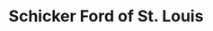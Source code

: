 ---
title: "Schicker Ford of St. Louis"
url: /saint-louis/schicker-ford-of-st-louis/
shop: Autohaus
---